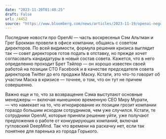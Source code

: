```yaml
---
date: "2023-11-20T01:40:25"
draft: False
url: /4452
source: "https://www.bloomberg.com/news/articles/2023-11-19/openai-negotiations-to-reinstate-altman-hit-snag-over-board-role"
---
```


Последние новости про OpenAI — часть воскресенья Сэм Альтман и Грег Брокман провели в офисе компании, общаясь с советом директоров. По всей видимости, формула решения кризиса выглядит так — совет директоров готов подать в отставку, но прежде хочет согласовать кандидатуры в новый состав совета. Кажется, что в него определенно проходит Брет Тэйлор — он хорошо известен своей работой на позиции CTO Facebook и в качестве председателя совета директоров Twitter до его продажи Маску. Кстати, это что-то говорит об участии Маска в кризисе — точнее, о том, что он тут не причем совершенно.

Важно еще и то, что за возвращение Сэма выступают основные менеджеры — включая нынешнюю временную CEO Миру Мурати, — что намекает на то, что игнорирование их позиции грозит компании гораздо большим исходом сотрудников, чем уже случился. Кстати, те сотрудники OpenAI, которые приняли решение уйти, уже получают предложения о работе от конкурирующих компаний, включая гугловский DeepMind. Так что времени на раскачку нет, если так понятнее для паренька из города Горького.
